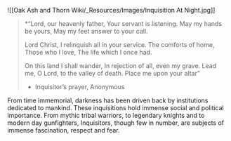 
![[Oak Ash and Thorn Wiki/_Resources/Images/Inquisition At Night.jpg]]

> *“Lord, our heavenly father, 
> Your servant is listening. 
> May my hands be yours,
> May my feet answer to your call.
> 
>Lord Christ, I relinquish all in your service.
>The comforts of home,
>Those who I love,
>The life which I once had.
>
>On this land I shall wander, 
>In rejection of all, even my grave. 
>Lead me, O Lord, to the valley of death.
>Place me upon your altar”
>
>- Inquisitor’s prayer, Anonymous


From time immemorial, darkness has been driven back by institutions dedicated to mankind. These inquisitions hold immense social and political importance. From mythic tribal warriors, to legendary knights and to modern day gunfighters, Inquisitors, though few in number, are subjects of immense fascination, respect and fear.